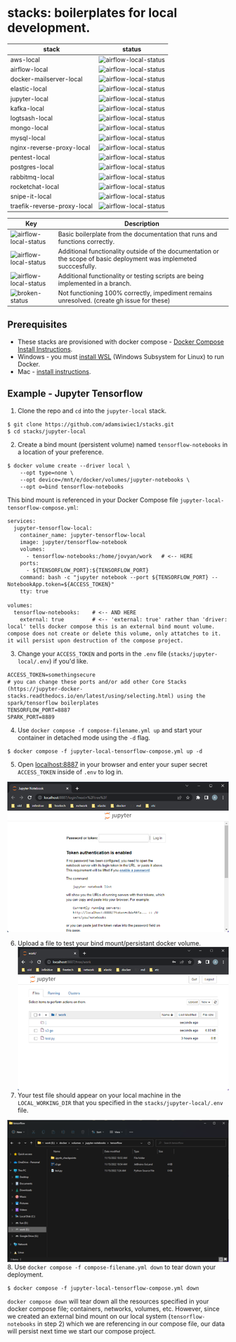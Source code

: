 # stacks: boilerplates for local development.


| stack | status |
| ----------- | ----------- |
| aws-local  | ![airflow-local-status](https://img.shields.io/static/v1?label=status&message=in+development&color=purple) |
| airflow-local  | ![airflow-local-status](https://img.shields.io/static/v1?label=status&message=stable&color=yellow) |
| docker-mailserver-local | ![airflow-local-status](https://img.shields.io/static/v1?label=status&message=in+development&color=purple) |
| elastic-local | ![airflow-local-status](https://img.shields.io/static/v1?label=status&message=stable&color=yellow) |
| jupyter-local | ![airflow-local-status](https://img.shields.io/static/v1?label=status&message=finished&color=green) |
| kafka-local | ![airflow-local-status](https://img.shields.io/static/v1?label=status&message=stable&color=yellow) |
| logtsash-local | ![airflow-local-status](https://img.shields.io/static/v1?label=status&message=stable&color=yellow) |
| mongo-local | ![airflow-local-status](https://img.shields.io/static/v1?label=status&message=stable&color=yellow) |
| mysql-local | ![airflow-local-status](https://img.shields.io/static/v1?label=status&message=stable&color=yellow) |
| nginx-reverse-proxy-local | ![airflow-local-status](https://img.shields.io/static/v1?label=status&message=in+development&color=purple) |
| pentest-local | ![airflow-local-status](https://img.shields.io/static/v1?label=status&message=stable&color=yellow) |
| postgres-local | ![airflow-local-status](https://img.shields.io/static/v1?label=status&message=stable&color=yellow) |
| rabbitmq-local | ![airflow-local-status](https://img.shields.io/static/v1?label=status&message=stable&color=yellow) |
| rocketchat-local | ![airflow-local-status](https://img.shields.io/static/v1?label=status&message=in+development&color=purple) |
| snipe-it-local | ![airflow-local-status](https://img.shields.io/static/v1?label=status&message=broken&color=red) |
| traefik-reverse-proxy-local | ![airflow-local-status](https://img.shields.io/static/v1?label=status&message=in+development&color=purple) |


| Key |  Description|
| ----------- | ----------- |
| ![airflow-local-status](https://img.shields.io/static/v1?label=status&message=stable&color=yellow) | Basic boilerplate from the documentation that runs and functions correctly. |
| ![airflow-local-status](https://img.shields.io/static/v1?label=status&message=finished&color=green) | Additional functionality outside of the documentation or the scope of basic deployment was implemeted succcesfully. |
| ![airflow-local-status](https://img.shields.io/static/v1?label=status&message=in+development&color=purple) | Additional functionality or testing scripts are being implemented in a branch. |
| ![broken-status](https://img.shields.io/static/v1?label=status&message=broken&color=red) | Not functioning 100% correctly, impediment remains unresolved. (create gh issue for these)|


## Prerequisites
* These stacks are provisioned with docker compose - [Docker Compose Install Instructions](https://docs.docker.com/compose/install/).
* Windows - you must [install WSL](https://learn.microsoft.com/en-us/windows/wsl/install) (Windows Subsystem for Linux) to run Docker.
* Mac - [install instructions](https://docs.docker.com/desktop/install/mac-install/).
## Example - Jupyter Tensorflow
1. Clone the repo and `cd` into the `jupyter-local` stack.
```
$ git clone https://github.com/adamsiwiec1/stacks.git
$ cd stacks/jupyter-local
```
2. Create a bind mount (persistent volume) named `tensorflow-notebooks` in a location of your preference.
```
$ docker volume create --driver local \
    --opt type=none \
    --opt device=/mnt/e/docker/volumes/jupyter-notebooks \
    --opt o=bind tensorflow-notebooks
```
This bind mount is referenced in your Docker Compose file `jupyter-local-tensorflow-compose.yml`:
```
services:
  jupyter-tensorflow-local:
    container_name: jupyter-tensorflow-local
    image: jupyter/tensorflow-notebook
    volumes:
      - tensorflow-notebooks:/home/jovyan/work   # <-- HERE
    ports:
      - ${TENSORFLOW_PORT}:${TENSORFLOW_PORT}
    command: bash -c "jupyter notebook --port ${TENSORFLOW_PORT} --NotebookApp.token=${ACCESS_TOKEN}"
    tty: true

volumes:
  tensorflow-notebooks:    # <-- AND HERE
    external: true         # <-- 'external: true' rather than 'driver: local' tells docker compose this is an external bind mount volume. compose does not create or delete this volume, only attatches to it. it will persist upon destruction of the compose project.
```

3. Change your `ACCESS_TOKEN` and ports in the `.env` file (`stacks/jupyter-local/.env`) if you'd like. 
```
ACCESS_TOKEN=somethingsecure
# you can change these ports and/or add other Core Stacks (https://jupyter-docker-stacks.readthedocs.io/en/latest/using/selecting.html) using the spark/tensorflow boilerplates
TENSORFLOW_PORT=8887
SPARK_PORT=8889
```
4.  Use `docker compose -f compose-filename.yml up` and start your container in detached mode using the `-d` flag.
```
$ docker compose -f jupyter-local-tensorflow-compose.yml up -d
```
5. Open [localhost:8887](http://localhost:8887) in your browser and enter your super secret `ACCESS_TOKEN` inside of `.env` to log in.

![jupyter](https://github.com/adamsiwiec1/images/blob/main/stacks/jupyter.png?raw=true)

6. Upload a file to test your bind mount/persistant docker volume. 
![jupyter-upload](https://github.com/adamsiwiec1/images/blob/main/stacks/jupyter-upload.png?raw=true)
7. Your test file should appear on your local machine in the `LOCAL_WORKING_DIR` that you specified in the `stacks/jupyter-local/.env` file.

![jupyter-explorer](https://github.com/adamsiwiec1/images/blob/main/stacks/jupyter-explorer.png?raw=true)
8. Use `docker compose -f compose-filename.yml down`  to tear down your deployment.
```
$ docker compose -f jupyter-local-tensorflow-compose.yml down
```
`docker compose down` will tear down all the resources specified in your docker compose file; containers, networks, volumes, etc. However, since we created an external bind mount on our local system (`tensorflow-notebooks` in step 2) which we are referencing in our compose file, our data will persist next time we start our compose project. 